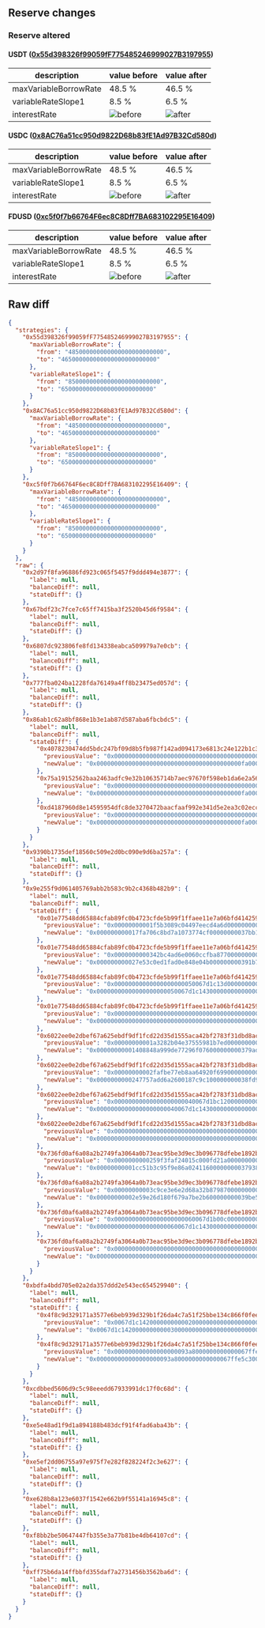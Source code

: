 ## Reserve changes

### Reserve altered

#### USDT ([0x55d398326f99059fF775485246999027B3197955](https://bscscan.com/address/0x55d398326f99059fF775485246999027B3197955))

| description | value before | value after |
| --- | --- | --- |
| maxVariableBorrowRate | 48.5 % | 46.5 % |
| variableRateSlope1 | 8.5 % | 6.5 % |
| interestRate | ![before](https://dash.onaave.com/api/static?variableRateSlope1=85000000000000000000000000&variableRateSlope2=400000000000000000000000000&optimalUsageRatio=900000000000000000000000000&baseVariableBorrowRate=0&maxVariableBorrowRate=485000000000000000000000000) | ![after](https://dash.onaave.com/api/static?variableRateSlope1=65000000000000000000000000&variableRateSlope2=400000000000000000000000000&optimalUsageRatio=900000000000000000000000000&baseVariableBorrowRate=0&maxVariableBorrowRate=465000000000000000000000000) |

#### USDC ([0x8AC76a51cc950d9822D68b83fE1Ad97B32Cd580d](https://bscscan.com/address/0x8AC76a51cc950d9822D68b83fE1Ad97B32Cd580d))

| description | value before | value after |
| --- | --- | --- |
| maxVariableBorrowRate | 48.5 % | 46.5 % |
| variableRateSlope1 | 8.5 % | 6.5 % |
| interestRate | ![before](https://dash.onaave.com/api/static?variableRateSlope1=85000000000000000000000000&variableRateSlope2=400000000000000000000000000&optimalUsageRatio=900000000000000000000000000&baseVariableBorrowRate=0&maxVariableBorrowRate=485000000000000000000000000) | ![after](https://dash.onaave.com/api/static?variableRateSlope1=65000000000000000000000000&variableRateSlope2=400000000000000000000000000&optimalUsageRatio=900000000000000000000000000&baseVariableBorrowRate=0&maxVariableBorrowRate=465000000000000000000000000) |

#### FDUSD ([0xc5f0f7b66764F6ec8C8Dff7BA683102295E16409](https://bscscan.com/address/0xc5f0f7b66764F6ec8C8Dff7BA683102295E16409))

| description | value before | value after |
| --- | --- | --- |
| maxVariableBorrowRate | 48.5 % | 46.5 % |
| variableRateSlope1 | 8.5 % | 6.5 % |
| interestRate | ![before](https://dash.onaave.com/api/static?variableRateSlope1=85000000000000000000000000&variableRateSlope2=400000000000000000000000000&optimalUsageRatio=900000000000000000000000000&baseVariableBorrowRate=0&maxVariableBorrowRate=485000000000000000000000000) | ![after](https://dash.onaave.com/api/static?variableRateSlope1=65000000000000000000000000&variableRateSlope2=400000000000000000000000000&optimalUsageRatio=900000000000000000000000000&baseVariableBorrowRate=0&maxVariableBorrowRate=465000000000000000000000000) |

## Raw diff

```json
{
  "strategies": {
    "0x55d398326f99059fF775485246999027B3197955": {
      "maxVariableBorrowRate": {
        "from": "485000000000000000000000000",
        "to": "465000000000000000000000000"
      },
      "variableRateSlope1": {
        "from": "85000000000000000000000000",
        "to": "65000000000000000000000000"
      }
    },
    "0x8AC76a51cc950d9822D68b83fE1Ad97B32Cd580d": {
      "maxVariableBorrowRate": {
        "from": "485000000000000000000000000",
        "to": "465000000000000000000000000"
      },
      "variableRateSlope1": {
        "from": "85000000000000000000000000",
        "to": "65000000000000000000000000"
      }
    },
    "0xc5f0f7b66764F6ec8C8Dff7BA683102295E16409": {
      "maxVariableBorrowRate": {
        "from": "485000000000000000000000000",
        "to": "465000000000000000000000000"
      },
      "variableRateSlope1": {
        "from": "85000000000000000000000000",
        "to": "65000000000000000000000000"
      }
    }
  },
  "raw": {
    "0x2d97f8fa96886fd923c065f5457f9ddd494e3877": {
      "label": null,
      "balanceDiff": null,
      "stateDiff": {}
    },
    "0x67bdf23c7fce7c65ff7415ba3f2520b45d6f9584": {
      "label": null,
      "balanceDiff": null,
      "stateDiff": {}
    },
    "0x6807dc923806fe8fd134338eabca509979a7e0cb": {
      "label": null,
      "balanceDiff": null,
      "stateDiff": {}
    },
    "0x777fba024ba1228fda76149a4ff8b23475ed057d": {
      "label": null,
      "balanceDiff": null,
      "stateDiff": {}
    },
    "0x86ab1c62a8bf868e1b3e1ab87d587aba6fbcbdc5": {
      "label": null,
      "balanceDiff": null,
      "stateDiff": {
        "0x4078230474dd5bdc247bf09d8b5fb987f142ad094173e6813c24e122b1c3d673": {
          "previousValue": "0x00000000000000000000000000000000000000000fa000000352000000002328",
          "newValue": "0x00000000000000000000000000000000000000000fa00000028a000000002328"
        },
        "0x75a19152562baa2463adfc9e32b10635714b7aec97670f598eb1da6e2a56b10f": {
          "previousValue": "0x00000000000000000000000000000000000000000fa000000352000000002328",
          "newValue": "0x00000000000000000000000000000000000000000fa00000028a000000002328"
        },
        "0xd4187960d8e14595954dfc8de3270472baacfaaf992e341d5e2ea3c02ecc7e98": {
          "previousValue": "0x00000000000000000000000000000000000000000fa000000352000000002328",
          "newValue": "0x00000000000000000000000000000000000000000fa00000028a000000002328"
        }
      }
    },
    "0x9390b1735def18560c509e2d0bc090e9d6ba257a": {
      "label": null,
      "balanceDiff": null,
      "stateDiff": {}
    },
    "0x9e255f9d061405769abb2b583c9b2c4368b482b9": {
      "label": null,
      "balanceDiff": null,
      "stateDiff": {
        "0x01e77548dd65884cfab89fc0b4723cfde5b99f1ffaee11e7a06bfd4142593adb": {
          "previousValue": "0x00000000001f5b3089c04497eecd4a6d00000000037bb1fa482b5a08480e4d10",
          "newValue": "0x000000000017fa706c8bd7a1073774cf00000000037bb1fab410a77b6ad00cf0"
        },
        "0x01e77548dd65884cfab89fc0b4723cfde5b99f1ffaee11e7a06bfd4142593adc": {
          "previousValue": "0x0000000000342bc4ad6e0060ccfba877000000000391b768114f6842b15450ce",
          "newValue": "0x000000000027e53c0ed1fad0e848e04b000000000391b768c9431f3e8dad96da"
        },
        "0x01e77548dd65884cfab89fc0b4723cfde5b99f1ffaee11e7a06bfd4142593add": {
          "previousValue": "0x00000000000000000000050067d1c13d00000000000000000b78d6f1322298b3",
          "newValue": "0x00000000000000000000050067d1c14300000000000000000b78d6f1322298b3"
        },
        "0x01e77548dd65884cfab89fc0b4723cfde5b99f1ffaee11e7a06bfd4142593ae2": {
          "previousValue": "0x0000000000000000000000000000000000000000000000095ae2663555652eca",
          "newValue": "0x0000000000000000000000000000000000000000000000095b3e251478188315"
        },
        "0x6022ee0e2dbef67a625ebdf9df1fcd22d35d1555aca42bf2783f31dbd8ac7e6a": {
          "previousValue": "0x00000000001a3282b04e37555981b7ed000000000379accd60c73ae3656ead4e",
          "newValue": "0x00000000001408848a999de77296f076000000000379ad1b32754a4e75a205dc"
        },
        "0x6022ee0e2dbef67a625ebdf9df1fcd22d35d1555aca42bf2783f31dbd8ac7e6b": {
          "previousValue": "0x00000000002fafbe77eb8aa64920f69900000000038fd896a9d503d1ba13113a",
          "newValue": "0x0000000000247757add6a2600187c9c100000000038fd927d8a744a54fdcf55d"
        },
        "0x6022ee0e2dbef67a625ebdf9df1fcd22d35d1555aca42bf2783f31dbd8ac7e6c": {
          "previousValue": "0x00000000000000000000040067d1bc1200000000000000000000000000000000",
          "newValue": "0x00000000000000000000040067d1c14300000000000000000000000000000000"
        },
        "0x6022ee0e2dbef67a625ebdf9df1fcd22d35d1555aca42bf2783f31dbd8ac7e71": {
          "previousValue": "0x000000000000000000000000000000000000000000000003094ed6c7a57f9c06",
          "newValue": "0x000000000000000000000000000000000000000000000003236744271028b9a6"
        },
        "0x736fd0af6a08a2b2749fa3064a0b73eac95be3d9ec3b096778dfebe1892b032a": {
          "previousValue": "0x0000000000259f3faf24015c000fd21a0000000003793773554ff259cda18d0b",
          "newValue": "0x00000000001cc51b3c95f9e86a02411600000000037938e5baacb97a5ef76114"
        },
        "0x736fd0af6a08a2b2749fa3064a0b73eac95be3d9ec3b096778dfebe1892b032b": {
          "previousValue": "0x00000000003c9ce3e6e2d68a32b8798700000000039be32a1cd7736619ac8244",
          "newValue": "0x00000000002e59e26d180f679a7be2b600000000039be596209c0b119289acf4"
        },
        "0x736fd0af6a08a2b2749fa3064a0b73eac95be3d9ec3b096778dfebe1892b032c": {
          "previousValue": "0x00000000000000000000060067d1b00c000000000000000003bbcf02f86a79f6",
          "newValue": "0x00000000000000000000060067d1c143000000000000000003bbcf02f86a79f6"
        },
        "0x736fd0af6a08a2b2749fa3064a0b73eac95be3d9ec3b096778dfebe1892b0331": {
          "previousValue": "0x00000000000000000000000000000000000000000000000297ac7ed3a0fcbc71",
          "newValue": "0x000000000000000000000000000000000000000000000002dd4099d66260df16"
        }
      }
    },
    "0xbdfa4bdd705e02a2da357ddd2e543ec654529940": {
      "label": null,
      "balanceDiff": null,
      "stateDiff": {
        "0x4f8c9d329171a3577e6beb939d329b1f26da4c7a51f25bbe134c866f0feee945": {
          "previousValue": "0x0067d1c142000000000002000000000000000000000000000000000000000000",
          "newValue": "0x0067d1c142000000000003000000000000000000000000000000000000000000"
        },
        "0x4f8c9d329171a3577e6beb939d329b1f26da4c7a51f25bbe134c866f0feee946": {
          "previousValue": "0x000000000000000000093a8000000000000067ffe5c300000000000000000000",
          "newValue": "0x000000000000000000093a8000000000000067ffe5c300000000000067d1c143"
        }
      }
    },
    "0xcdbbed5606d9c5c98eeedd67933991dc17f0c68d": {
      "label": null,
      "balanceDiff": null,
      "stateDiff": {}
    },
    "0xe5e48ad1f9d1a894188b483dcf91f4fad6aba43b": {
      "label": null,
      "balanceDiff": null,
      "stateDiff": {}
    },
    "0xe5ef2dd06755a97e975f7e282f828224f2c3e627": {
      "label": null,
      "balanceDiff": null,
      "stateDiff": {}
    },
    "0xe628b8a123e6037f1542e662b9f55141a16945c8": {
      "label": null,
      "balanceDiff": null,
      "stateDiff": {}
    },
    "0xf8bb2be50647447fb355e3a77b81be4db64107cd": {
      "label": null,
      "balanceDiff": null,
      "stateDiff": {}
    },
    "0xff75b6da14ffbbfd355daf7a2731456b3562ba6d": {
      "label": null,
      "balanceDiff": null,
      "stateDiff": {}
    }
  }
}
```